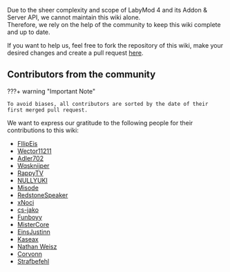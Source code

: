 Due to the sheer complexity and scope of LabyMod 4 and its Addon & Server API, we cannot maintain this wiki alone. <br>
Therefore, we rely on the help of the community to keep this wiki complete and up to date.

If you want to help us, feel free to fork the repository of this wiki, make your desired changes and create a pull request <a href="https://github.com/LabyMod/labymod4-api-wiki" target="_blank">here</a>.

## Contributors from the community

???+ warning "Important Note"

    To avoid biases, all contributors are sorted by the date of their first merged pull request.

We want to express our gratitude to the following people for their contributions to this wiki:

+ [FllipEis](https://github.com/FllipEis)
+ [Wector11211](https://github.com/Wector11211)
+ [Adler702](https://github.com/Adler702)
+ [Wqsknijper](https://github.com/Wqsknijper)
+ [RappyTV](https://github.com/RappyTV)
+ [NULLYUKI](https://github.com/NULLYUKI)
+ [Misode](https://github.com/misode)
+ [RedstoneSpeaker](https://github.com/RedstoneSpeaker)
+ [xNoci](https://github.com/xNoci)
+ [cs-jako](https://github.com/cs-jako)
+ [Funboyy](https://github.com/Funboyy)
+ [MisterCore](https://github.com/MisterCore)
+ [EinsJustinn](https://github.com/EinsJustinn)
+ [Kaseax](https://github.com/Kaseax)
+ [Nathan Weisz](https://github.com/nateweisz)
+ [Corvonn](https://github.com/Corvonn)
+ [Strafbefehl](https://github.com/Strafbefehl)
